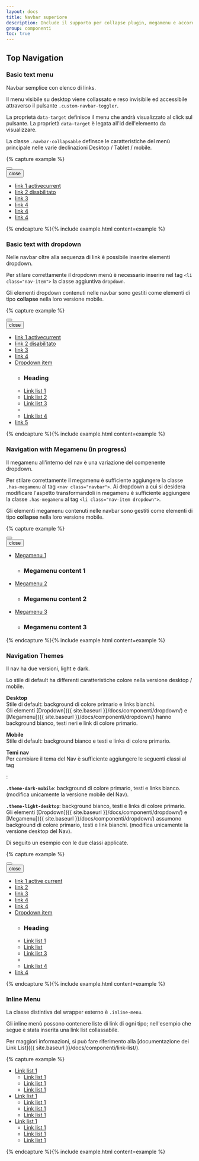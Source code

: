 ```yaml
---
layout: docs
title: Navbar superiore
description: Include il supporto per collapse plugin, megamenu e accordion sidebar mobile.
group: componenti
toc: true
---
```


## Top Navigation
### Basic text menu

Navbar semplice con elenco di links.

Il menu visibile su desktop viene collassato e reso invisibile ed accessibile attraverso il pulsante `.custom-navbar-toggler`.

La proprietà `data-target` definisce il menu che andrà visualizzato al click sul pulsante. La proprietà `data-target` è legata all'id dell'elemento da visualizzare.

La classe `.navbar-collapsable` definsce le caratteristiche del menù principale nelle varie declinazioni Desktop / Tablet / mobile.

{% capture example %}
<nav class="navbar navbar-expand-lg"><span></span>
  <button class="custom-navbar-toggler" type="button" aria-controls="navbarNav" aria-expanded="false" aria-label="Toggle navigation" data-target="#navbarNav"><span class="it-list"></span>
  </button>
  <div class="navbar-collapsable" id="navbarNav">
    <div class="close-div">
      <button class="btn close-menu" type="button"><span class="it-close"></span>close
      </button>
    </div>
    <div class="menu-wrapper">
      <ul class="navbar-nav">
        <li class="nav-item active"><a class="nav-link active" href="#"><span>link 1 active</span><span class="sr-only">current</span></a>
        </li>
        <li class="nav-item"><a class="nav-link disabled" href="#"><span>link 2 disabilitato</span></a>
        </li>
        <li class="nav-item"><a class="nav-link" href="#"><span>link 3</span></a>
        </li>
        <li class="nav-item"><a class="nav-link" href="#"><span>link 4</span></a>
        </li>
        <li class="nav-item"><a class="nav-link" href="#"><span>link 4</span></a>
        </li>
        <li class="nav-item"><a class="nav-link" href="#"><span>link 4</span></a>
        </li>
      </ul>
    </div>
  </div>
</nav>
{% endcapture %}{% include example.html content=example %}

### Basic text with dropdown

Nelle navbar oltre alla sequenza di link è possibile inserire elementi dropdown.

Per stilare correttamente il dropdown menù è necessario inserire nel tag `<li class="nav-item">` la classe aggiuntiva `dropdown`.

Gli elementi dropdown contenuti nelle navbar sono gestiti come elementi di tipo **collapse** nella loro versione mobile.

{% capture example %}
<nav class="navbar navbar-expand-lg"><span></span>
  <button class="custom-navbar-toggler" type="button" aria-controls="navbarNavB" aria-expanded="false" aria-label="Toggle navigation" data-target="#navbarNavB"><span class="it-list"></span>
  </button>
  <div class="navbar-collapsable" id="navbarNavB">
    <div class="close-div">
      <button class="btn close-menu" type="button"><span class="it-close"></span>close
      </button>
    </div>
    <div class="menu-wrapper">
      <ul class="navbar-nav">
        <li class="nav-item active"><a class="nav-link active" href="#"><span>link 1 active</span><span class="sr-only">current</span></a>
        </li>
        <li class="nav-item"><a class="nav-link disabled" href="#"><span>link 2 disabilitato</span></a>
        </li>
        <li class="nav-item"><a class="nav-link" href="#"><span>link 3</span></a>
        </li>
        <li class="nav-item"><a class="nav-link" href="#"><span>link 4</span></a>
        </li>
        <li class="nav-item dropdown"><a class="nav-link dropdown-toggle" href="#" data-toggle="dropdown" aria-expanded="false"><span>Dropdown item</span></a>
          <div class="dropdown-menu">
            <div class="link-list-wrapper">
              <ul class="link-list">
                <li>
                  <h3 id="heading">Heading</h3>
                </li>
                <li><a class="list-item" href="#"><span>Link list 1</span></a>
                </li>
                <li><a class="list-item" href="#"><span>Link list 2</span></a>
                </li>
                <li><a class="list-item" href="#"><span>Link list 3</span></a>
                </li>
                <li><span class="divider"></span>
                </li>
                <li><a class="list-item" href="#"><span>Link list 4</span></a>
                </li>
              </ul>
            </div>
          </div>
        </li>
        <li class="nav-item"><a class="nav-link" href="#"><span>link 5</span></a>
        </li>
      </ul>
    </div>
  </div>
</nav>
{% endcapture %}{% include example.html content=example %}

### Navigation with Megamenu (in progress)

Il megamenu all'interno del nav è una variazione del compenente dropdown.

Per stilare correttamente il megamenu è sufficiente aggiungere la classe `.has-megamenu` al tag `<nav class="navbar">`. Ai dropdown a cui si desidera modificare l'aspetto transformandoli in megamenu è sufficiente aggiungere la classe `.has-megamenu` al tag `<li class="nav-item dropdown">`.

Gli elementi megamenu contenuti nelle navbar sono gestiti come elementi di tipo **collapse** nella loro versione mobile.

{% capture example %}
<nav class="navbar navbar-expand-lg has-megamenu"><span></span>
  <button class="custom-navbar-toggler" type="button" aria-controls="navbarNavC" aria-expanded="false" aria-label="Toggle navigation" data-target="#navbarNavC"><span class="it-list"></span>
  </button>
  <div class="navbar-collapsable" id="navbarNavC">
    <div class="close-div">
      <button class="btn close-menu" type="button"><span class="it-close"></span>close
      </button>
    </div>
    <div class="menu-wrapper">
      <ul class="navbar-nav">
        <li class="nav-item dropdown megamenu"><a class="nav-link dropdown-toggle" href="#" data-toggle="dropdown" aria-expanded="false"><span>Megamenu 1</span></a>
          <div class="dropdown-menu">
            <div class="link-list-wrapper">
              <ul class="link-list">
                <li>
                  <h3 id="megamenu-content-1">Megamenu content 1</h3>
                </li>
              </ul>
            </div>
          </div>
        </li>
        <li class="nav-item dropdown megamenu"><a class="nav-link dropdown-toggle" href="#" data-toggle="dropdown" aria-expanded="false"><span>Megamenu 2</span></a>
          <div class="dropdown-menu">
            <div class="link-list-wrapper">
              <ul class="link-list">
                <li>
                  <h3 id="megamenu-content-2">Megamenu content 2</h3>
                </li>
              </ul>
            </div>
          </div>
        </li>
        <li class="nav-item dropdown megamenu"><a class="nav-link dropdown-toggle" href="#" data-toggle="dropdown" aria-expanded="false"><span>Megamenu 3</span></a>
          <div class="dropdown-menu">
            <div class="link-list-wrapper">
              <ul class="link-list">
                <li>
                  <h3 id="megamenu-content-3">Megamenu content 3</h3>
                </li>
              </ul>
            </div>
          </div>
        </li>
      </ul>
    </div>
  </div>
</nav>
{% endcapture %}{% include example.html content=example %}

### Navigation Themes

Il nav ha due versioni, light e dark.

Lo stile di default ha differenti caratteristiche colore nella versione desktop / mobile.

**Desktop**  
Stile di default: background di colore primario e links bianchi.  
Gli elementi [Dropdown]({{ site.baseurl }}/docs/componenti/dropdown/) e [Megamenu]({{ site.baseurl }}/docs/componenti/dropdown/) hanno background bianco, testi neri e link di colore primario.

**Mobile**  
Stile di default: background bianco e testi e links di colore primario.

**Temi nav**  
Per cambiare il tema del Nav è sufficiente aggiungere le seguenti classi al tag <nav class="navbar">:

**`.theme-dark-mobile`**: background di colore primario, testi e links bianco. (modifica unicamente la versione mobile del Nav).

**`.theme-light-desktop`**: background bianco, testi e links di colore primario.
Gli elementi [Dropdown]({{ site.baseurl }}/docs/componenti/dropdown/) e [Megamenu]({{ site.baseurl }}/docs/componenti/dropdown/) assumono background di colore primario, testi e link bianchi. (modifica unicamente la versione desktop del Nav).

Di seguito un esempio con le due classi applicate.

{% capture example %}
<nav class="navbar navbar-expand-lg theme-dark-mobile theme-light-desk">
   <button class="custom-navbar-toggler" type="button" aria-controls="navbarNavD" aria-expanded="false" aria-label="Toggle navigation" data-target="#navbarNavD"><span class="it-list"></span>
   </button>
   <div class="navbar-collapsable" id="navbarNavD">
      <div class="overlay"></div>
      <div class="close-div sr-only">
         <button class="btn close-menu" type="button"><span class="it-close"></span>close
         </button>
      </div>
      <div class="menu-wrapper">
         <ul class="navbar-nav">
            <li class="nav-item active"><a class="nav-link active" href="#1"><span>link 1 active </span><span class="sr-only">current</span></a>
            </li>
            <li class="nav-item"><a class="nav-link disabled" href="#1"><span>link 2 </span></a>
            </li>
            <li class="nav-item"><a class="nav-link" href="#1"><span>link 3 </span></a>
            </li>
            <li class="nav-item"><a class="nav-link" href="#1"><span>link 4 </span></a>
            </li>
            <li class="nav-item"><a class="nav-link" href="#1"><span>link 4 </span></a>
            </li>
            <li class="nav-item dropdown">
               <a class="nav-link dropdown-toggle" href="#" data-toggle="dropdown" aria-expanded="false"><span>Dropdown item </span></a>
               <div class="dropdown-menu">
                  <div class="row">
                     <div class="col-12 col-lg-undefined">
                        <div class="link-list-wrapper">
                           <ul class="link-list">
                              <li>
                                 <h3>Heading </h3>
                              </li>
                              <li><a class="list-item" href="#link 1"><span>Link list 1 </span></a>
                              </li>
                              <li><a class="list-item" href="#link 2"><span>Link list </span></a>
                              </li>
                              <li><a class="list-item" href="#link 3"><span>Link list 3 </span></a>
                              </li>
                              <li><span class="divider"></span>
                              </li>
                              <li><a class="list-item" href="#link 3"><span>Link list 4 </span></a>
                              </li>
                           </ul>
                        </div>
                     </div>
                  </div>
               </div>
            </li>
            <li class="nav-item"><a class="nav-link" href="#1"><span>link 4 </span></a>
            </li>
         </ul>
      </div>
   </div>
</nav>
{% endcapture %}{% include example.html content=example %}

### Inline Menu

La classe distintiva del wrapper esterno è `.inline-menu`.

Gli inline menù possono contenere liste di link di ogni tipo; nell'esempio che segue è stata inserita una link list collassabile.

Per maggiori informazioni, si può fare riferimento alla [documentazione dei Link List]({{ site.baseurl }}/docs/componenti/link-list/).

{% capture example %}
<nav class="inline-menu">
  <div class="link-list-wrapper">
    <ul class="link-list">
      <li><a class="list-item large medium right-icon" href="#collapseOne" data-toggle="collapse" aria-expanded="false" aria-controls="collapseOne"><span>Link list 1</span><i class="it-expand right" aria-hidden="true"> </i></a>
        <ul class="link-sublist collapse" id="collapseOne">
          <li><a class="list-item" href="#"><span>Link list 1</span></a>
          </li>
          <li><a class="list-item" href="#"><span>Link list 1</span></a>
          </li>
          <li><a class="list-item" href="#"><span>Link list 1</span></a>
          </li>
        </ul>
      </li>
      <li><a class="list-item large medium right-icon" href="#collapseTwo" data-toggle="collapse" aria-expanded="false" aria-controls="collapseTwo"><span>Link list 1</span><i class="it-expand right" aria-hidden="true"> </i></a>
        <ul class="link-sublist collapse" id="collapseTwo">
          <li><a class="list-item" href="#"><span>Link list 1</span></a>
          </li>
          <li><a class="list-item" href="#"><span>Link list 1</span></a>
          </li>
          <li><a class="list-item" href="#"><span>Link list 1</span></a>
          </li>
        </ul>
      </li>
      <li><a class="list-item large medium right-icon" href="#collapseThree" data-toggle="collapse" aria-expanded="false" aria-controls="collapseThree"><span>Link list 1</span><i class="it-expand right" aria-hidden="true"> </i></a>
        <ul class="link-sublist collapse" id="collapseThree">
          <li><a class="list-item" href="#"><span>Link list 1</span></a>
          </li>
          <li><a class="list-item" href="#"><span>Link list 1</span></a>
          </li>
          <li><a class="list-item" href="#"><span>Link list 1</span></a>
          </li>
        </ul>
      </li>
    </ul>
  </div>
</nav>
{% endcapture %}{% include example.html content=example %}

